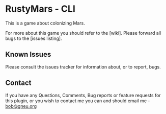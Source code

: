 # RustyMars - CLI

This is a game about colonizing Mars. 

For more about this game you should refer to the [wiki]. 
Please forward all bugs to the [issues listing].

## Known Issues

Please consult the issues tracker for information about, or to report, bugs.

## Contact 

If you have any Questions, Comments, Bug reports or feature requests for this plugin, or you wish to contact me you can and should email me - bob@gneu.org